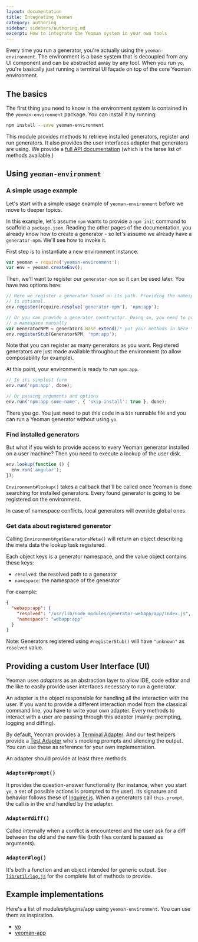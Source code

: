 ```yaml
---
layout: documentation
title: Integrating Yeoman
category: authoring
sidebar: sidebars/authoring.md
excerpt: How to integrate the Yeoman system in your own tools
---
```


Every time you run a generator, you're actually using the `yeoman-environment`. The environment is a base system that is decoupled from any UI component and can be abstracted away by any tool. When you run `yo`, you're basically just running a terminal UI façade on top of the core Yeoman environment.

## The basics

The first thing you need to know is the environment system is contained in the `yeoman-environment` package. You can install it by running:

```sh
npm install --save yeoman-environment
```

This module provides methods to retrieve installed generators, register and run generators. It also provides the user interfaces adapter that generators are using. We provide a [full API documentation](http://yeoman.io/environment/) (which is the terse list of methods available.)

## Using `yeoman-environment`

### A simple usage example

Let's start with a simple usage example of `yeoman-environment` before we move to deeper topics.

In this example, let's assume `npm` wants to provide a `npm init` command to scaffold a `package.json`. Reading the other pages of the documentation, you already know how to create a generator - so let's assume we already have a `generator-npm`. We'll see how to invoke it.

First step is to instantiate a new environment instance.

```js
var yeoman = require('yeoman-environment');
var env = yeoman.createEnv();
```

Then, we'll want to register our `generator-npm` so it can be used later. You have two options here:

```js
// Here we register a generator based on its path. Providing the namespace
// is optional.
env.register(require.resolve('generator-npm'), 'npm:app');

// Or you can provide a generator constructor. Doing so, you need to provide
// a namespace manually
var GeneratorNPM = generators.Base.extend(/* put your methods in here */);
env.registerStub(GeneratorNPM, 'npm:app');
```

Note that you can register as many generators as you want. Registered generators are just made available throughout the environment (to allow composability for example).

At this point, your environment is ready to run `npm:app`.

```js
// In its simplest form
env.run('npm:app', done);

// Or passing arguments and options
env.run('npm:app some-name', { 'skip-install': true }, done);
```

There you go. You just need to put this code in a `bin` runnable file and you can run a Yeoman generator without using `yo`.

### Find installed generators

But what if you wish to provide access to every Yeoman generator installed on a user machine? Then you need to execute a lookup of the user disk.

```js
env.lookup(function () {
  env.run('angular');
});
```

`Environment#lookup()` takes a callback that'll be called once Yeoman is done searching for installed generators. Every found generator is going to be registered on the environment.

In case of namespace conflicts, local generators will override global ones.

### Get data about registered generator

Calling `Environment#getGeneratorsMeta()` will return an object describing the meta data the lookup task registered.

Each object keys is a generator namespace, and the value object contains these keys:

- `resolved`: the resolved path to a generator
- `namespace`: the namespace of the generator

For example:

```json
{
  "webapp:app": {
    "resolved": "/usr/lib/node_modules/generator-webapp/app/index.js",
    "namespace": "webapp:app"
  }
}
```

Note: Generators registered using `#registerStub()` will have `"unknown"` as `resolved` value.

## Providing a custom User Interface (UI)

Yeoman uses _adapters_ as an abstraction layer to allow IDE, code editor and the like to easily provide user interfaces necessary to run a generator.

An adapter is the object responsible for handling all the interaction with the user. If you want to provide a different interaction model from the classical command line, you have to write your own adapter. Every methods to interact with a user are passing through this adapter (mainly: prompting, logging and diffing).

By default, Yeoman provides a [Terminal Adapter](https://github.com/yeoman/environment/blob/master/lib/adapter.js). And our test helpers provide a [Test Adapter](https://github.com/yeoman/yeoman-test/blob/master/lib/adapter.js) who's mocking prompts and silencing the output. You can use these as reference for your own implementation.

An adapter should provide at least three methods.

### `Adapter#prompt()`

It provides the question-answer functionality (for instance, when you start `yo`, a set of possible actions is prompted to the user). Its signature and behavior follows these of [Inquirer.js](https://github.com/SBoudrias/Inquirer.js). When a generators call `this.prompt`, the call is in the end handled by the adapter.

### `Adapter#diff()`
Called internally when a conflict is encountered and the user ask for a diff between the old and the new file (both files content is passed as arguments).

### `Adapter#log()`
It's both a function and an object intended for generic output.
See [`lib/util/log.js`](https://github.com/yeoman/environment/blob/master/lib/util/log.js) for the complete list of methods to provide.

## Example implementations

Here's a list of modules/plugins/app using `yeoman-environment`. You can use them as inspiration.

- [yo](https://github.com/yeoman/yo)
- [yeoman-app](https://github.com/yeoman/yeoman-app)
